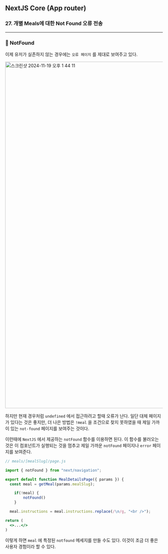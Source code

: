 ## NextJS Core (App router)

### 27. 개별 Meals에 대한 Not Found 오류 전송

---

### 📌 NotFound

이제 유저가 실존하지 않는 경우에는 `오류 페이지` 를 제대로 보여주고 있다.

<img width="1104" alt="스크린샷 2024-11-19 오후 1 44 11" src="https://github.com/user-attachments/assets/ab00c9ad-af05-4ed5-86ff-21d044cb1065">

하지만 현재 경우처럼 `undefined` 에서 접근하려고 할때 오류가 난다. 일단 대체 페이지가 있다는 것은 좋지만, 더 나은 방법은 `!meal` 을 조건으로 찾지 못하였을 때 제일 가까이 있는 `not-found` 페이지를 보여주는 것이다.

이런때에 `NextJS` 에서 제공하는 `notFound` 함수를 이용하면 된다. 이 함수를 불러오는 것은 이 컴포넌트가 실행되는 것을 멈추고 제일 가까운 `notFound` 페이지나 `error` 페이지를 보여준다.

```jsx
// meals/[mealSlug]/page.js

import { notFound } from "next/navigation";

export default function MealDetailsPage({ params }) {
  const meal = getMeal(params.mealSlug);

	if(!meal) {
		notFound()
	}

  meal.instructions = meal.instructions.replace(/\n/g, "<br />");

return (
  <>...</>
)
```

이렇게 하면 `meal` 에 특정된 `notfound` 메세지를 만들 수도 있다. 이것이 조금 더 좋은 사용자 경험이라 할 수 있다.
